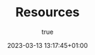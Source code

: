 ---
title: Resources
description: Additional Files
subtitle: true
date: 2023-03-13 13:17:45+01:00
resources:
- src: alexander-grey-tn57JI3CewI-unsplash.jpg
  name: featured
  params:
    alt: A pile of files
---